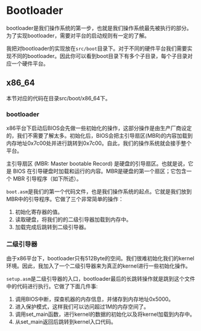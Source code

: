 # Bootloader

bootloader是我们操作系统的第一步，也就是我们操作系统最先被执行的部分。为了实现bootloader，需要对平台的启动规则有一定的了解。

我把对bootloader的实现放在`src/boot`目录下。对于不同的硬件平台我们需要实现不同的bootloader。因此你可以看到boot目录下有多个子目录，每个子目录对应一个硬件平台。

## x86_64

本节对应的代码在目录src/boot/x86_64下。

### bootloader

x86平台下启动后BIOS会先做一些初始化的操作，这部分操作是由生产厂商设定的，我们不需要了解太多。初始化后，BIOS会把主引导扇区(MBR)的内容加载到内存地址0x7c00处并进行跳转到0x7c00。自此，我们的操作系统就会接手整个平台。

主引导扇区 (MBR: Master bootable Record) 是硬盘的引导扇区。也就是说，它是 BIOS 在引导硬盘时加载和运行的内容。MBR是硬盘的第一个扇区；它包含一个 MBR 引导程序（如下所述）。

`boot.asm`是我们的第一个代码文件，也是我们操作系统的起点。它就是我们放到MBR中的引导程序。它做了三个非常简单的操作：

1. 初始化寄存器的值。
2. 读取硬盘，将我们的的二级引导器加载到内存中。
3. 加载完成后跳转到二级引导器。

### 二级引导器

由于x86平台下，bootloader只有512Byte的空间。我们很难初始化我们的kernel环境。因此，我加入了一个二级引导器来为真正的kernel进行一些初始化操作。

`setup.asm`是二级引导器的入口，bootloader最后的长跳转操作就是跳到这个文件中的代码进行执行。它做了下面几件事:

1. 调用BIOS中断，探查机器的内存信息，并储存到内存地址0x5000。
2. 进入保护模式，这样我们可以访问超过1M的内存空间了。
3. 调用set_main函数，进行kernel的数据的初始化以及将kernel加载到内存中。
4. 从set_main返回后跳转到kernel入口代码。
